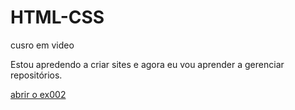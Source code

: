 # HTML-CSS
 cusro em video

Estou apredendo a criar sites e agora eu vou aprender a gerenciar repositórios.

<a href="https://brxnosz.github.io/HTML-CSS/exercicios/EX-002/index.html">abrir o ex002 </a>